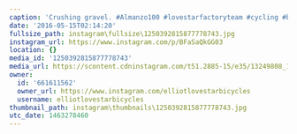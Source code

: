 ```yaml
---
caption: 'Crushing gravel. #Almanzo100 #lovestarfactoryteam #cycling #bicycle'
date: '2016-05-15T02:14:20'
fullsize_path: instagram\fullsize\1250392815877778743.jpg
instagram_url: https://www.instagram.com/p/BFaSaQkGG03
location: {}
media_id: '1250392815877778743'
media_url: https://scontent.cdninstagram.com/t51.2885-15/e35/13249808_1170517986299872_791890413_n.jpg?ig_cache_key=MTI1MDM5MjgxNTg3Nzc3ODc0Mw%3D%3D.2
owner:
  id: '661611562'
  owner_url: https://www.instagram.com/elliotlovestarbicycles
  username: elliotlovestarbicycles
thumbnail_path: instagram\thumbnails\1250392815877778743.jpg
utc_date: 1463278460
---
```

